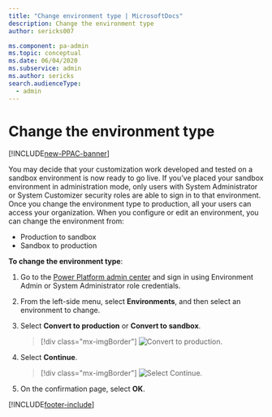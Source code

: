 ```yaml
---
title: "Change environment type | MicrosoftDocs"
description: Change the environment type
author: sericks007

ms.component: pa-admin
ms.topic: conceptual
ms.date: 06/04/2020
ms.subservice: admin
ms.author: sericks
search.audienceType: 
  - admin
---
```

# Change the environment type

[!INCLUDE[new-PPAC-banner](~/includes/new-PPAC-banner.md)]

You may decide that your customization work developed and tested on a sandbox environment is now ready to go live. If you’ve placed your sandbox environment in administration mode, only users with System Administrator or System Customizer security roles are able to sign in to that environment. Once you change the environment type to production, all your users can access your organization. When you configure or edit an environment, you can change the environment from:

- Production to sandbox
- Sandbox to production

**To change the environment type**: 

1. Go to the [Power Platform admin center](https://admin.powerplatform.microsoft.com) and sign in using Environment Admin or System Administrator role credentials.

2. From the left-side menu, select **Environments**, and then select an environment to change.

3. Select **Convert to production** or **Convert to sandbox**.

   > [!div class="mx-imgBorder"] 
   > ![Convert to production.](media/convert-production.png "Convert to production")

4. Select **Continue**. 

   > [!div class="mx-imgBorder"] 
   > ![Select Continue.](media/switch-environment.png "Select Continue")

5. On the confirmation page, select  **OK**.

[!INCLUDE[footer-include](../includes/footer-banner.md)]
